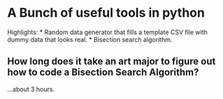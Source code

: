 # A Bunch of useful tools in python

Highlights:
	* Random data generator that fills a template CSV file with dummy data that looks real.
	* Bisection search algorithm. 

## How long does it take an art major to figure out how to code a Bisection Search Algorithm?

...about 3 hours. 